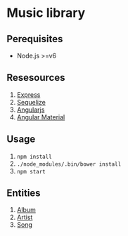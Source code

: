 
# Music library

## Perequisites

- Node.js >=v6

## Resesources

1. [Express](http://expressjs.com/en/guide/routing.html)
2. [Sequelize](http://docs.sequelizejs.com/en/v3/)
3. [Angularjs](https://docs.angularjs.org/api)
4. [Angular Material](https://material.angularjs.org/latest)

## Usage

1. `npm install`
2. `./node_modules/.bin/bower install`
3. `npm start`

## Entities

1. [Album](Models.md#album)
2. [Artist](Models.md#artist)
3. [Song](Models.md#song)
